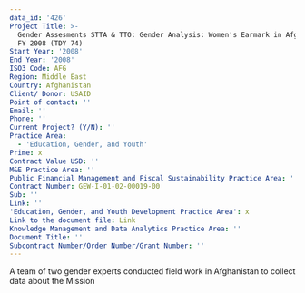```yaml
---
data_id: '426'
Project Title: >-
  Gender Assesments STTA & TTO: Gender Analysis: Women's Earmark in Afghanistan,
  FY 2008 (TDY 74)
Start Year: '2008'
End Year: '2008'
ISO3 Code: AFG
Region: Middle East
Country: Afghanistan
Client/ Donor: USAID
Point of contact: ''
Email: ''
Phone: ''
Current Project? (Y/N): ''
Practice Area:
  - 'Education, Gender, and Youth'
Prime: x
Contract Value USD: ''
M&E Practice Area: ''
Public Financial Management and Fiscal Sustainability Practice Area: ''
Contract Number: GEW-I-01-02-00019-00
Sub: ''
Link: ''
'Education, Gender, and Youth Development Practice Area': x
Link to the document file: Link
Knowledge Management and Data Analytics Practice Area: ''
Document Title: ''
Subcontract Number/Order Number/Grant Number: ''
---
```

A team of two gender experts conducted field work in Afghanistan to collect data about the Mission